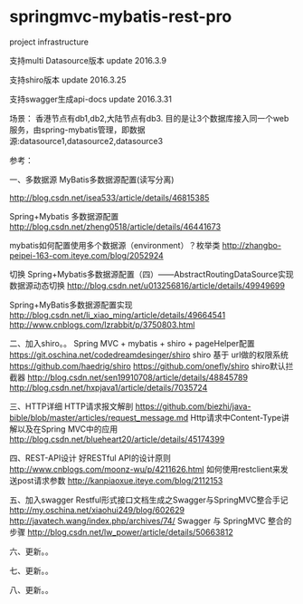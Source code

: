 # springmvc-mybatis-rest-pro
project infrastructure

支持multi Datasource版本
update 2016.3.9

支持shiro版本
update 2016.3.25

支持swagger生成api-docs
update 2016.3.31

场景：
香港节点有db1,db2,大陆节点有db3.
目的是让3个数据库接入同一个web服务，由spring-mybatis管理，即数据源:datasource1,datasource2,datasource3


参考：

一、多数据源
MyBatis多数据源配置(读写分离)

http://blog.csdn.net/isea533/article/details/46815385

Spring+Mybatis 多数据源配置
http://blog.csdn.net/zheng0518/article/details/46441673

mybatis如何配置使用多个数据源（environment）？枚举类
http://zhangbo-peipei-163-com.iteye.com/blog/2052924

切换
Spring+Mybatis多数据源配置（四）——AbstractRoutingDataSource实现数据源动态切换
http://blog.csdn.net/u013256816/article/details/49949699

Spring+MyBatis多数据源配置实现
http://blog.csdn.net/li_xiao_ming/article/details/49664541
http://www.cnblogs.com/lzrabbit/p/3750803.html

二、加入shiro。。
Spring MVC + mybatis + shiro + pageHelper配置
https://git.oschina.net/codedreamdesinger/shiro
shiro 基于 url做的权限系统 
https://github.com/haedrig/shiro
https://github.com/onefly/shiro
shiro默认拦截器
http://blog.csdn.net/sen19910708/article/details/48845789
http://blog.csdn.net/hxpjava1/article/details/7035724

三、HTTP详细
HTTP请求报文解剖
https://github.com/biezhi/java-bible/blob/master/articles/request_message.md
Http请求中Content-Type讲解以及在Spring MVC中的应用
http://blog.csdn.net/blueheart20/article/details/45174399

四、REST-API设计
好RESTful API的设计原则 
http://www.cnblogs.com/moonz-wu/p/4211626.html
如何使用restclient来发送post请求参数
http://kanpiaoxue.iteye.com/blog/2112153

五、加入swagger
Restful形式接口文档生成之Swagger与SpringMVC整合手记
http://my.oschina.net/xiaohui249/blog/602629
http://javatech.wang/index.php/archives/74/
Swagger 与 SpringMVC 整合的步骤
http://blog.csdn.net/lw_power/article/details/50663812


六、更新。。


七、更新。。


八、更新。。
